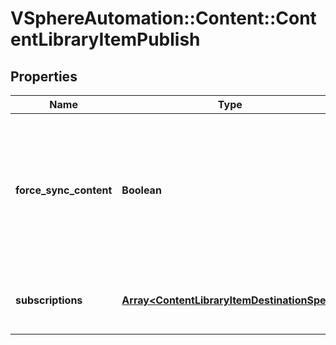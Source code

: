 # VSphereAutomation::Content::ContentLibraryItemPublish

## Properties
Name | Type | Description | Notes
------------ | ------------- | ------------- | -------------
**force_sync_content** | **Boolean** | Whether to synchronize file content as well as metadata. This {@term parameter} applies only if the subscription is on-demand. | 
**subscriptions** | [**Array&lt;ContentLibraryItemDestinationSpec&gt;**](ContentLibraryItemDestinationSpec.md) | The list of subscriptions to publish this library item to. | [optional] 


